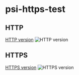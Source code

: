 # psi-https-test

## HTTP
[HTTP version](http://kdzwinel.github.io/psi-https-test/index.html)
![HTTP version](http://i.imgur.com/QdkpCyL.png)

## HTTPS
[HTTPS version](https://kdzwinel.github.io/psi-https-test/index.html)
![HTTPS version](http://i.imgur.com/CmFNHbD.png)
